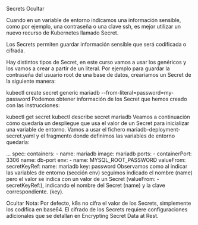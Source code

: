 Secrets
Ocultar

Cuando en un variable de entorno indicamos una información sensible, como por ejemplo, una contraseña o una clave ssh, es mejor utilizar un nuevo recurso de Kubernetes llamado Secret.

Los Secrets permiten guardar información sensible que será codificada o cifrada.

Hay distintos tipos de Secret, en este curso vamos a usar los genéricos y los vamos a crear a partir de un literal. Por ejemplo para guardar la contraseña del usuario root de una base de datos, crearíamos un Secret de la siguiente manera:

kubectl create secret generic mariadb --from-literal=password=my-password
Podemos obtener información de los Secret que hemos creado con las instrucciones:

kubectl get secret
kubectl describe secret mariadb
Veamos a continuación cómo quedaría un despliegue que usa el valor de un Secret para inicializar una variable de entorno. Vamos a usar el fichero mariadb-deployment-secret.yaml y el fragmento donde definimos las variables de entorno quedaría:

...
spec:
containers: - name: mariadb
image: mariadb
ports: - containerPort: 3306
name: db-port
env: - name: MYSQL_ROOT_PASSWORD
valueFrom:
secretKeyRef:
name: mariadb
key: password
Observamos como al indicar las variables de entorno (sección env) seguimos indicado el nombre (name) pero el valor se indica con un valor de un Secret (valueFrom: - secretKeyRef:), indicando el nombre del Secret (name) y la clave correspondiente. (key).

Ocultar
Nota: Por defecto, k8s no cifra el valor de los Secrets, simplemente los codifica en base64. El cifrado de los Secrets requiere configuraciones adicionales que se detallan en Encrypting Secret Data at Rest.
